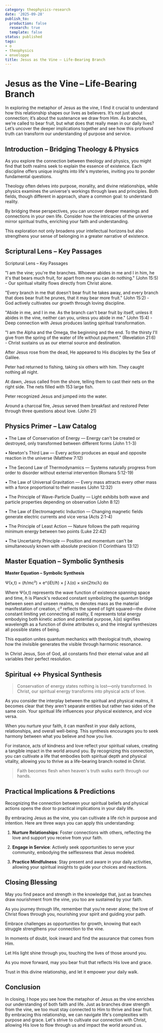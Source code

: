 ```yaml
---
category: theophysics-research
date: '2025-09-28'
publish_to:
  production: false
  research: true
  template: false
status: published
tags:
- o
- theophysics
- enveloppe
title: Jesus as the Vine – Life‑Bearing Branch
---
```

   
# Jesus as the Vine – Life‑Bearing Branch   
   
In exploring the metaphor of Jesus as the vine, I find it crucial to understand how this relationship shapes our lives as believers. It’s not just about connection; it’s about the sustenance we draw from Him. As branches, we’re called to bear fruit, but what does that really mean in our daily lives? Let’s uncover the deeper implications together and see how this profound truth can transform our understanding of purpose and service.   
   
## Introduction – Bridging Theology & Physics   
   
As you explore the connection between theology and physics, you might find that both realms seek to explain the essence of existence. Each discipline offers unique insights into life's mysteries, inviting you to ponder fundamental questions.   
   
Theology often delves into purpose, morality, and divine relationships, while physics examines the universe's workings through laws and principles. Both fields, though different in approach, share a common goal: to understand reality.   
   
By bridging these perspectives, you can uncover deeper meanings and connections in your own life. Consider how the intricacies of the universe mirror spiritual truths, enriching your faith and understanding.   
   
This exploration not only broadens your intellectual horizons but also strengthens your sense of belonging in a greater narrative of existence.   
   
## Scriptural Lens – Key Passages   
   
Scriptural Lens – Key Passages   
   
"I am the vine; you're the branches. Whoever abides in me and I in him, he it's that bears much fruit, for apart from me you can do nothing." (John 15:5) - Our spiritual vitality flows directly from Christ alone.   
   
"Every branch in me that doesn't bear fruit he takes away, and every branch that does bear fruit he prunes, that it may bear more fruit." (John 15:2) - God actively cultivates our growth through loving discipline.   
   
"Abide in me, and I in me. As the branch can't bear fruit by itself, unless it abides in the vine, neither can you, unless you abide in me." (John 15:4) - Deep connection with Jesus produces lasting spiritual transformation.   
   
"I am the Alpha and the Omega, the beginning and the end. To the thirsty I'll give from the spring of the water of life without payment." (Revelation 21:6) - Christ sustains us as our eternal source and destination.   
   
After Jesus rose from the dead, He appeared to His disciples by the Sea of Galilee.   
   
Peter had returned to fishing, taking six others with him. They caught nothing all night.   
   
At dawn, Jesus called from the shore, telling them to cast their nets on the right side. The nets filled with 153 large fish.   
   
Peter recognized Jesus and jumped into the water.   
   
Around a charcoal fire, Jesus served them breakfast and restored Peter through three questions about love. (John 21)   
   
## Physics Primer – Law Catalog   
   
• The Law of Conservation of Energy — Energy can't be created or destroyed, only transformed between different forms (John 1:1-3)   
   
• Newton's Third Law — Every action produces an equal and opposite reaction in the universe (Matthew 7:12)   
   
• The Second Law of Thermodynamics — Systems naturally progress from order to disorder without external intervention (Romans 5:12-19)   
   
• The Law of Universal Gravitation — Every mass attracts every other mass with a force proportional to their masses (John 12:32)   
   
• The Principle of Wave-Particle Duality — Light exhibits both wave and particle properties depending on observation (John 8:12)   
   
• The Law of Electromagnetic Induction — Changing magnetic fields generate electric currents and vice versa (Acts 2:1-4)   
   
• The Principle of Least Action — Nature follows the path requiring minimum energy between two points (Luke 22:42)   
   
• The Uncertainty Principle — Position and momentum can't be simultaneously known with absolute precision (1 Corinthians 13:12)   
   
## Master Equation – Symbolic Synthesis   
   
**Master Equation – Symbolic Synthesis**   
   
Ψ(x,t) = (ℏ/mc²) × e^(iEt/ℏ) × ∫ λ(α) × sin(2πx/λ) dα   
   
Where Ψ(x,t) represents the wave function of existence spanning space and time, ℏ is Planck's reduced constant symbolizing the quantum bridge between seen and unseen realms, m denotes mass as the material manifestation of creation, c² reflects the speed of light squared—the divine constant limiting yet connecting all reality, E represents total energy embodying both kinetic action and potential purpose, λ(α) signifies wavelength as a function of divine attributes α, and the integral synthesizes all possible states of being.   
   
This equation unites quantum mechanics with theological truth, showing how the invisible generates the visible through harmonic resonance.   
   
In Christ Jesus, Son of God, all constants find their eternal value and all variables their perfect resolution.   
   
## Spiritual ↔ Physical Synthesis   
   
> Conservation of energy states nothing is lost—only transformed. In Christ, our spiritual energy transforms into physical acts of love.   
   
As you consider the interplay between the spiritual and physical realms, it becomes clear that they aren't separate entities but rather two sides of the same coin. Your spiritual life influences your physical existence, and vice versa.   
   
When you nurture your faith, it can manifest in your daily actions, relationships, and overall well-being. This synthesis encourages you to seek harmony between what you believe and how you live.   
   
For instance, acts of kindness and love reflect your spiritual values, creating a tangible impact in the world around you. By recognizing this connection, you can cultivate a life that embodies both spiritual depth and physical vitality, allowing you to thrive as a life-bearing branch rooted in Christ.   
   
> Faith becomes flesh when heaven's truth walks earth through our hands.   
   
## Practical Implications & Predictions   
   
Recognizing the connection between your spiritual beliefs and physical actions opens the door to practical implications in your daily life.   
   
By embracing Jesus as the vine, you can cultivate a life rich in purpose and intention. Here are three ways you can apply this understanding:   
   
1. **Nurture Relationships**: Foster connections with others, reflecting the love and support you receive from your faith.   
   
2. **Engage in Service**: Actively seek opportunities to serve your community, embodying the selflessness that Jesus modeled.   
   
3. **Practice Mindfulness**: Stay present and aware in your daily activities, allowing your spiritual insights to guide your choices and reactions.   
   
## Closing Blessing   
   
May you find peace and strength in the knowledge that, just as branches draw nourishment from the vine, you too are sustained by your faith.   
   
As you journey through life, remember that you’re never alone; the love of Christ flows through you, nourishing your spirit and guiding your path.   
   
Embrace challenges as opportunities for growth, knowing that each struggle strengthens your connection to the vine.   
   
In moments of doubt, look inward and find the assurance that comes from Him.   
   
Let His light shine through you, touching the lives of those around you.   
   
As you move forward, may you bear fruit that reflects His love and grace.   
   
Trust in this divine relationship, and let it empower your daily walk.   
   
## Conclusion   
   
In closing, I hope you see how the metaphor of Jesus as the vine enriches our understanding of both faith and life. Just as branches draw strength from the vine, we too must stay connected to Him to thrive and bear fruit. By embracing this relationship, we can navigate life's complexities with purpose and grace. Let's strive to cultivate our connection with Christ, allowing His love to flow through us and impact the world around us.
